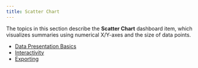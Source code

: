```yaml
---
title: Scatter Chart
---
```

The topics in this section describe the **Scatter Chart** dashboard item, which visualizes summaries using numerical X/Y-axes and the size of data points.
* [Data Presentation Basics](../../../../dashboard-for-web/articles/web-dashboard-viewer-mode/dashboard-items/scatter-chart/data-presentation-basics.md)
* [Interactivity](../../../../dashboard-for-web/articles/web-dashboard-viewer-mode/dashboard-items/scatter-chart/interactivity.md)
* [Exporting](../../../../dashboard-for-web/articles/web-dashboard-viewer-mode/dashboard-items/scatter-chart/exporting.md)